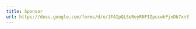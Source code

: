 ```yaml
---
title: Sponsor
url: https://docs.google.com/forms/d/e/1FAIpQLSeRoyRNFIZpccwkPjxDb7xn3l_ditreQb4R5N2IEHCkIKEo1w/viewform
---
```

